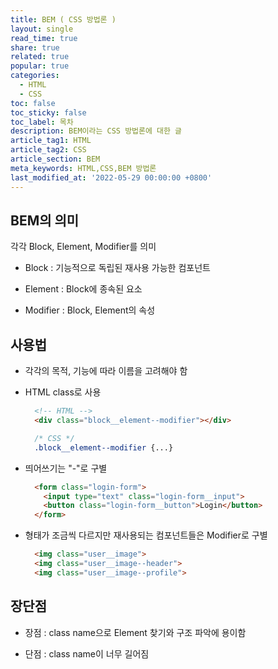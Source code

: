 ```yaml
---
title: BEM ( CSS 방법론 )
layout: single
read_time: true
share: true
related: true
popular: true
categories:
  - HTML
  - CSS
toc: false
toc_sticky: false
toc_label: 목차
description: BEM이라는 CSS 방법론에 대한 글
article_tag1: HTML
article_tag2: CSS
article_section: BEM
meta_keywords: HTML,CSS,BEM 방법론
last_modified_at: '2022-05-29 00:00:00 +0800'
---
```



## BEM의 의미

  각각 Block, Element, Modifier를 의미
    
  * Block : 기능적으로 독립된 재사용 가능한 컴포넌트
  
  * Element : Block에 종속된 요소
  
  * Modifier : Block, Element의 속성


## 사용법

  * 각각의 목적, 기능에 따라 이름을 고려해야 함

  * HTML class로 사용

    ```HTML
      <!-- HTML -->
      <div class="block__element--modifier"></div>
    ```
    
    ```CSS
      /* CSS */
      .block__element--modifier {...}
    ```
    
  * 띄어쓰기는 "-"로 구별

    ```HTML
      <form class="login-form">
        <input type="text" class="login-form__input">
        <button class="login-form__button">Login</button>
      </form>
    ```
    
  * 형태가 조금씩 다르지만 재사용되는 컴포넌트들은 Modifier로 구별
      
    ```HTML
      <img class="user__image">
      <img class="user__image--header">
      <img class="user__image--profile">
    ```


## 장단점

  * 장점 : class name으로 Element 찾기와 구조 파악에 용이함
  
  * 단점 : class name이 너무 길어짐
